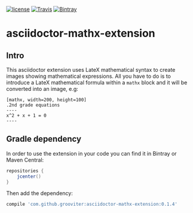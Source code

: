 [![license](https://img.shields.io/github/license/grooviter/asciidoctor-mathx-extension.svg)](https://www.apache.org/licenses/LICENSE-2.0) [![Travis](https://img.shields.io/travis/grooviter/asciidoctor-mathx-extension.svg)](https://travis-ci.org/grooviter/asciidoctor-mathx-extension) [![Bintray](https://img.shields.io/bintray/v/grooviter/maven/asciidoctor-mathx-extension.svg)](https://bintray.com/grooviter/maven/asciidoctor-mathx-extension)

# asciidoctor-mathx-extension

## Intro

This asciidoctor extension uses LateX mathematical syntax to create
images showing mathematical expressions. All you have to do is to
introduce a LateX mathematical formula within a `mathx` block and it
will be converted into an image, e.g:

```
[mathx, width=200, height=100]
.2nd grade equations
----
x^2 + x + 1 = 0
----
```

## Gradle dependency

In order to use the extension in your code you can find it in Bintray
or Maven Central:

```groovy
repositories {
    jcenter()
}
```

Then add the dependency:

```groovy
compile 'com.github.grooviter:asciidoctor-mathx-extension:0.1.4'
```
